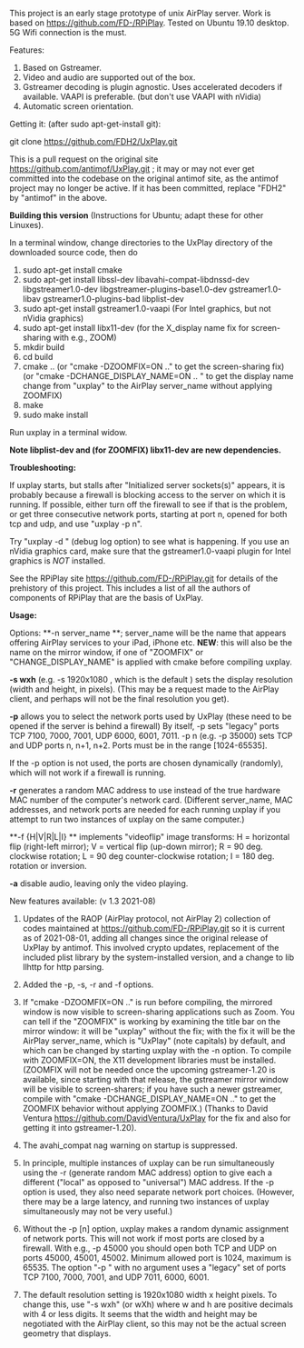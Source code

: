 This project is an early stage prototype of unix AirPlay server.
Work is based on https://github.com/FD-/RPiPlay.
Tested on Ubuntu 19.10 desktop.
5G Wifi connection is the must.

Features:
1. Based on Gstreamer.
2. Video and audio are supported out of the box.
3. Gstreamer decoding is plugin agnostic. Uses accelerated decoders if
available. VAAPI is preferable. (but don't use VAAPI with nVidia)
4. Automatic screen orientation.

Getting it: (after sudo apt-get-install git):

git clone https://github.com/FDH2/UxPlay.git   

This is a pull request on the
original site https://github.com/antimof/UxPlay.git ; it may or may not ever
get committed into the codebase  on the original antimof site, as the antimof
project may no longer be active.
If it has been  committed, replace "FDH2" by "antimof" in the above.

**Building this version** (Instructions for Ubuntu; adapt these for other
  Linuxes).
  
In a terminal window, change directories to the UxPlay directory of the
downloaded source code, then do

1. sudo apt-get install cmake
2. sudo apt-get install libssl-dev libavahi-compat-libdnssd-dev
libgstreamer1.0-dev libgstreamer-plugins-base1.0-dev gstreamer1.0-libav gstreamer1.0-plugins-bad  libplist-dev
3. sudo apt-get install gstreamer1.0-vaapi (For Intel graphics, but not nVidia graphics)
4. sudo apt-get install libx11-dev  (for the X_display name fix for screen-sharing with e.g.,  ZOOM)
4. mkdir build
5. cd build
6. cmake ..      (or "cmake -DZOOMFIX=ON .." to get the screen-sharing fix)
(or "cmake -DCHANGE_DISPLAY_NAME=ON .. " to get the display name change from
"uxplay" to the AirPlay server_name  without
applying ZOOMFIX)
7. make
8. sudo make install

Run uxplay in a terminal widow.

**Note libplist-dev and (for ZOOMFIX) libx11-dev are new dependencies.**

**Troubleshooting:**

If uxplay starts, but stalls after "Initialized server sockets(s)" appears,
it is probably because a firewall is blocking
access to the server on which it is running.  If possible, either turn off the firewall
to see if that is the problem, or get three consecutive network ports,
starting at port n, opened  for both tcp and udp, and use "uxplay -p n".

Try "uxplay -d " (debug log option)  to see what is happening. If you use an
nVidia graphics card, make sure that the gstreamer1.0-vaapi
plugin for Intel graphics is *NOT* installed.

See the RPiPlay site https://github.com/FD-/RPiPlay.git for details of the
prehistory of this project.  This includes a list of all the authors of
components of RPiPlay that are the basis of  UxPlay.

**Usage:**

Options:
**-n server_name **;  server_name will be the name that appears offering
AirPlay services to your iPad, iPhone etc.
**NEW**: this will also be the name on the mirror window, if one of "ZOOMFIX"  or
"CHANGE_DISPLAY_NAME" is applied with cmake before  compiling uxplay.

**-s wxh** (e.g. -s 1920x1080 , which is the default ) sets the display resolution (width and height,
   in pixels).   (This may be a
   request made to the AirPlay client, and perhaps will not
   be the final resolution you get).

**-p**    allows you to select the network ports used by UxPlay (these need
   to be opened if the server is behind a firewall)   By itself, -p sets
   "legacy" ports TCP 7100, 7000, 7001, UDP 6000, 6001, 7011.   -p n (e.g. -p
   35000)  sets TCP and UDP ports n, n+1, n+2.  Ports must be in the range
   [1024-65535].

If the -p option is not used, the ports are chosen dynamically (randomly),
which will not work if a firewall is running.

**-r**  generates a random MAC address to use instead of the true hardware MAC
   number of the computer's network card.   (Different server_name,  MAC
   addresses,  and network ports are needed for each running uxplay  if you
   attempt to  run two instances of uxplay on the same computer.)

**-f {H|V|R|L|I} **  implements "videoflip"  image transforms: H = horizontal flip
(right-left mirror); V = vertical flip (up-down mirror); R = 90 deg. clockwise
rotation; L = 90 deg counter-clockwise rotation; I = 180 deg. rotation or inversion.

**-a** disable audio, leaving only the video playing.


New features available: (v 1.3 2021-08)

1. Updates of the RAOP (AirPlay protocol, not AirPlay 2)  collection of codes  maintained
at  https://github.com/FD-/RPiPlay.git so it is current as of 2021-08-01,
adding all changes since the original release of UxPlay by antimof.
This involved crypto updates, replacement
of the included plist library by the system-installed version, and  a change to
lib llhttp for http parsing. 

2. Added the -p, -s, -r and -f options.

3. If "cmake -DZOOMFIX=ON .."  is run before compiling,
the mirrored window is now visible to screen-sharing applications such as
Zoom.     You can tell if the "ZOOMFIX"
is working by examining the title bar on the mirror window:
it will be "uxplay" without the fix; with the fix it will be the AirPlay server_name, which
is "UxPlay" (note capitals) by default, and which can be changed by starting
uxplay with the -n option.
To compile with ZOOMFIX=ON, the X11 development libraries must be installed.
(ZOOMFIX will not be needed once the upcoming  gstreamer-1.20 is available, since starting with
that release, the gstreamer mirror window will be visible to screen-sharers;
if you have such a newer gstreamer, compile with "cmake
-DCHANGE_DISPLAY_NAME=ON .." to get the ZOOMFIX behavior without applying ZOOMFIX.)
(Thanks to David Ventura  https://github.com/DavidVentura/UxPlay for the fix
and also for getting it into  gstreamer-1.20).

4. The avahi_compat nag warning on startup is suppressed.

5.   In principle, multiple instances of uxplay can be run simultaneously
using the -r (generate random MAC  address) option to give each a
different ("local" as opposed to "universal")  MAC address.
If the -p option is used, they also need separate network port choices.
(However, there may be a large latency, and running two instances of uxplay
simultaneously may not be very useful.)

6.  Without the -p [n] option,  uxplay makes a random dynamic assignment of
network ports. This will not work if most ports are closed by a firewall.
With e.g., -p 45000   you should open both TCP and UDP on
ports 45000, 45001, 45002.   Minimum allowed port is 1024, maximum is 65535.
The option "-p " with no argument uses a "legacy" set of ports TCP 7100,
7000, 7001, and UDP  7011, 6000, 6001.

7.  The default resolution setting is 1920x1080 width x height pixels.
To change this, use "-s wxh" (or wXh) where w and h are positive  decimals
with 4 or less digits.   It seems that the width and height may be negotiated
with the AirPlay client, so this may not be the actual screen geometry that
displays.
